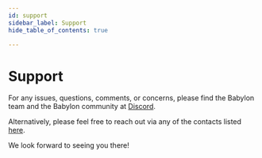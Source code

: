 ```yaml
---
id: support
sidebar_label: Support
hide_table_of_contents: true

---
```


# Support

For any issues, questions, comments, or concerns, please find the Babylon team and the Babylon community at [Discord](https://discord.com/invite/babylonglobal).

Alternatively, please feel free to reach out via any of the contacts listed [here](https://babylonchain.io/contact).

We look forward to seeing you there! 